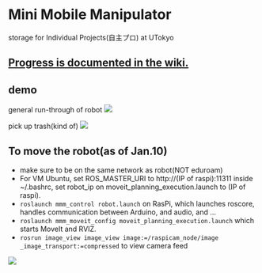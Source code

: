 # Mini Mobile Manipulator
storage for Individual Projects(自主プロ) at UTokyo

## [Progress is documented in the wiki.](https://github.com/Yasu31/fantastic-octo-parakeet/wiki)

## demo
general run-through of robot
[![](https://github.com/Yasu31/fantastic-octo-parakeet/blob/master/img/video1.png)](https://www.youtube.com/watch?v=AJrDMAA22wg)

pick up trash(kind of)
[![](https://github.com/Yasu31/fantastic-octo-parakeet/blob/master/img/video2.png)](https://www.youtube.com/watch?v=ZHt5yPhyLIU)

## To move the robot(as of Jan.10)
* make sure to be on the same network as robot(NOT eduroam)
* For VM Ubuntu, set ROS_MASTER_URI to http://(IP of raspi):11311 inside ~/.bashrc, set robot_ip on moveit_planning_execution.launch to (IP of raspi).
* `roslaunch mmm_control robot.launch` on RasPi, which launches roscore, handles communication between Arduino, and audio, and ...
* `roslaunch mmm_moveit_config moveit_planning_execution.launch` which starts MoveIt and RVIZ.
* `rosrun image_view image_view image:=/raspicam_node/image _image_transport:=compressed` to view camera feed


![](https://github.com/Yasu31/fantastic-octo-parakeet/blob/master/img/model.jpg)
